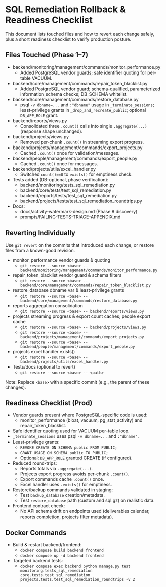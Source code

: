 # SQL Remediation Rollback & Readiness Checklist

This document lists touched files and how to revert each change safely, plus a short readiness checklist to verify production posture.

## Files Touched (Phase 1–7)
- backend/monitoring/management/commands/monitor_performance.py
  - Added PostgreSQL vendor guards; safe identifier quoting for per-table VACUUM.
- backend/core/management/commands/repair_token_blacklist.py
  - Added PostgreSQL vendor guard; schema-qualified, parameterized information_schema checks; DB_SCHEMA whitelist.
- backend/core/management/commands/restore_database.py
  - psql `-v dbname=...` and `:"dbname"` usage in `_terminate_sessions`; least-privilege grants in `_drop_and_recreate_public`; optional `DB_APP_ROLE` grant.
- backend/reports/views.py
  - Consolidated three `.count()` calls into single `.aggregate(...)` (response shape unchanged).
- backend/projects/views.py
  - Removed per-chunk `.count()` in streaming export progress.
- backend/projects/management/commands/export_projects.py
  - Cached `.count()` once for validation/messages.
- backend/people/management/commands/export_people.py
  - Cached `.count()` once for messages.
- backend/projects/utils/excel_handler.py
  - Switched `count()==0` to `exists()` for emptiness check.
- Tests added (DB-optional, phase verification):
  - backend/monitoring/tests_sql_remediation.py
  - backend/core/tests/test_sql_remediation.py
  - backend/reports/tests/test_sql_remediation.py
  - backend/projects/tests/test_sql_remediation_roundtrips.py
- Docs:
  - docs/activity-watermark-design.md (Phase 8 discovery)
  - prompts/FAILING-TESTS-TRIAGE-APPENDIX.md

## Reverting Individually
Use `git revert` on the commits that introduced each change, or restore files from a known-good revision.

- monitor_performance vendor guards & quoting
  - `git restore --source <base> -- backend/monitoring/management/commands/monitor_performance.py`
- repair_token_blacklist vendor guard & schema filters
  - `git restore --source <base> -- backend/core/management/commands/repair_token_blacklist.py`
- restore_database dbname var & least-privilege grants
  - `git restore --source <base> -- backend/core/management/commands/restore_database.py`
- reports aggregation consolidation
  - `git restore --source <base> -- backend/reports/views.py`
- projects streaming progress & export count caches; people export cache
  - `git restore --source <base> -- backend/projects/views.py`
  - `git restore --source <base> -- backend/projects/management/commands/export_projects.py`
  - `git restore --source <base> -- backend/people/management/commands/export_people.py`
- projects excel handler exists()
  - `git restore --source <base> -- backend/projects/utils/excel_handler.py`
- Tests/docs (optional to revert)
  - `git restore --source <base> -- <path>`

Note: Replace `<base>` with a specific commit (e.g., the parent of these changes).

## Readiness Checklist (Prod)
- Vendor guards present where PostgreSQL-specific code is used:
  - monitor_performance (bloat, vacuum, pg_stat_activity) and repair_token_blacklist.
- Safe identifier quoting used for VACUUM per-table loop.
- `_terminate_sessions` uses psql `-v dbname=...` and `:"dbname"`.
- Least-privilege grants:
  - `REVOKE CREATE ON SCHEMA public FROM PUBLIC;`
  - `GRANT USAGE ON SCHEMA public TO PUBLIC;`
  - Optional: `DB_APP_ROLE` granted CREATE (if configured).
- Reduced round-trips:
  - Reports totals via `.aggregate(...)`.
  - Projects export progress avoids per-chunk `.count()`.
  - Export commands cache `.count()` once.
  - Excel handler uses `.exists()` for emptiness.
- Restore/backup commands validated in staging:
  - Test `backup_database` creation/metadata.
  - Test `restore_database` path (custom and sql.gz) on realistic data.
- Frontend contract check:
  - No API schema drift on endpoints used (deliverables calendar, reports completion, projects filter metadata).

## Docker Commands
- Build & restart backend/frontend:
  - `docker compose build backend frontend`
  - `docker compose up -d backend frontend`
- Targeted backend tests:
  - `docker compose exec backend python manage.py test monitoring.tests_sql_remediation core.tests.test_sql_remediation projects.tests.test_sql_remediation_roundtrips -v 2`

